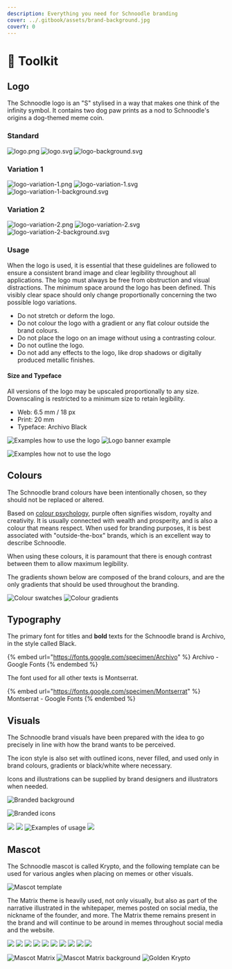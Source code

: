 ```yaml
---
description: Everything you need for Schnoodle branding
cover: ../.gitbook/assets/brand-background.jpg
coverY: 0
---
```


# 🧰 Toolkit

## Logo

The Schnoodle logo is an "S" stylised in a way that makes one think of the infinity symbol. It contains two dog paw prints as a nod to Schnoodle's origins a dog-themed meme coin.

### Standard

![logo.png](../.gitbook/assets/logo.png) ![logo.svg](../.gitbook/assets/logo.svg) ![logo-background.svg](../.gitbook/assets/logo-background.svg)

### Variation 1

![logo-variation-1.png](../.gitbook/assets/logo-variation-1.png) ![logo-variation-1.svg](../.gitbook/assets/logo-variation-1.svg) ![logo-variation-1-background.svg](../.gitbook/assets/logo-variation-1-background.svg)

### Variation 2

![logo-variation-2.png](../.gitbook/assets/logo-variation-2.png) ![logo-variation-2.svg](../.gitbook/assets/logo-variation-2.svg) ![logo-variation-2-background.svg](../.gitbook/assets/logo-variation-2-background.svg)

### Usage

When the logo is used, it is essential that these guidelines are followed to ensure a consistent brand image and clear legibility throughout all applications. The logo must always be free from obstruction and visual distractions. The minimum space around the logo has been defined. This visibly clear space should only change proportionally concerning the two possible logo variations.

* Do not stretch or deform the logo.
* Do not colour the logo with a gradient or any flat colour outside the brand colours.
* Do not place the logo on an image without using a contrasting colour.
* Do not outline the logo.
* Do not add any effects to the logo, like drop shadows or digitally produced metallic finishes.

#### Size and Typeface

All versions of the logo may be upscaled proportionally to any size. Downscaling is restricted to a minimum size to retain legibility.

* Web: 6.5 mm / 18 px
* Print: 20 mm
* Typeface: Archivo Black

![Examples how to use the logo](../.gitbook/assets/logo-how-to-use.svg) ![Logo banner example](../.gitbook/assets/logo-banner.png)

![Examples how not to use the logo](../.gitbook/assets/logo-how-not-to-use.svg)

## Colours

The Schnoodle brand colours have been intentionally chosen, so they should not be replaced or altered.

Based on [colour psychology](https://en.wikipedia.org/wiki/Color\_psychology), purple often signifies wisdom, royalty and creativity. It is usually connected with wealth and prosperity, and is also a colour that means respect. When used for branding purposes, it is best associated with "outside-the-box" brands, which is an excellent way to describe Schnoodle.

When using these colours, it is paramount that there is enough contrast between them to allow maximum legibility.

The gradients shown below are composed of the brand colours, and are the only gradients that should be used throughout the branding.

![Colour swatches](../.gitbook/assets/branding-colour-swatches.svg) ![Colour gradients](../.gitbook/assets/branding-colour-gradients.svg)

## Typography

The primary font for titles and **bold** texts for the Schnoodle brand is Archivo, in the style called Black.

{% embed url="https://fonts.google.com/specimen/Archivo" %}
Archivo - Google Fonts
{% endembed %}

The font used for all other texts is Montserrat.

{% embed url="https://fonts.google.com/specimen/Montserrat" %}
Montserrat - Google Fonts
{% endembed %}

## Visuals

The Schnoodle brand visuals have been prepared with the idea to go precisely in line with how the brand wants to be perceived.

The icon style is also set with outlined icons, never filled, and used only in brand colours, gradients or black/white where necessary.

Icons and illustrations can be supplied by brand designers and illustrators when needed.

![Branded background](../.gitbook/assets/brand-background.jpg)

![Branded icons](../.gitbook/assets/brand-icons.svg)

![](../.gitbook/assets/brand-example-1.jpg) ![](../.gitbook/assets/brand-example-2.jpg) ![Examples of usage](../.gitbook/assets/brand-example-3.jpg) ![](../.gitbook/assets/brand-example-4.jpg)

## Mascot

The Schnoodle mascot is called Krypto, and the following template can be used for various angles when placing on memes or other visuals.

![Mascot template](../.gitbook/assets/mascot-template.png)

The Matrix theme is heavily used, not only visually, but also as part of the narrative illustrated in the whitepaper, memes posted on social media, the nickname of the founder, and more. The Matrix theme remains present in the brand and will continue to be around in memes throughout social media and the website.

![](../.gitbook/assets/mascot-shades-10.png) ![](../.gitbook/assets/mascot-shades-9.png) ![](../.gitbook/assets/mascot-shades-8.png) ![](../.gitbook/assets/mascot-shades-7.png) ![](../.gitbook/assets/mascot-shades-6.png) ![](../.gitbook/assets/mascot-shades-5.png) ![](../.gitbook/assets/mascot-shades-4.png) ![](../.gitbook/assets/mascot-shades-3.png) ![](../.gitbook/assets/mascot-shades-2.png) ![](../.gitbook/assets/mascot-shades-1.png)

![Mascot Matrix](../.gitbook/assets/mascot-matrix.png) ![Mascot Matrix background](../.gitbook/assets/mascot-matrix-bg.png) ![Golden Krypto](../.gitbook/assets/mascot-golden.png)
